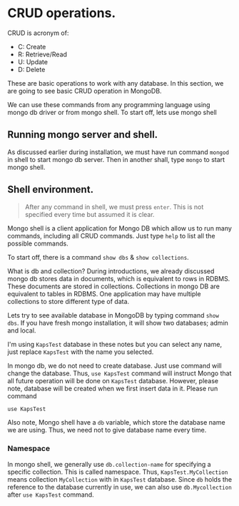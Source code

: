 # CRUD operations.

CRUD is acronym of:

- C: Create
- R: Retrieve/Read
- U: Update
- D: Delete

These are basic operations to work with any database. In this section, we are going to see basic CRUD operation in MongoDB.

We can use these commands from any programming language using mongo db driver or from mongo shell. To start off, lets use mongo shell

## Running mongo server and shell.

As discussed earlier during installation, we must have run command `mongod` in shell to start mongo db server. Then in another shall, type `mongo` to start mongo shell.

## Shell environment.

> After any command in shell, we must press `enter`. This is not specified every time but assumed it is clear.

Mongo shell is a client application for Mongo DB which allow us to run many commands, including all CRUD commands. Just type `help` to list all the possible commands.

To start off, there is a command `show dbs` & `show collections`.

What is db and collection? During introductions, we already discussed mongo db stores data in documents, which is equivalent to rows in RDBMS. These documents are stored in collections. Collections in mongo DB are equivalent to tables in RDBMS. One application may have multiple collections to store different type of data.

Lets try to see available database in MongoDB by typing command `show dbs`. If you have fresh mongo installation, it will show two databases; admin and local.

I'm using `KapsTest` database in these notes but you can select any name, just replace `KapsTest` with the name you selected.

In mongo db, we do not need to create database. Just use command will change the database. Thus, `use KapsTest` command will instruct Mongo that all future operation will be done on `KapsTest` database. However, please note, database will be created when we first insert data in it. Please run command

```bash
use KapsTest
```

Also note, Mongo shell have a `db` variable, which store the database name we are using. Thus, we need not to give database name every time.

### Namespace

In mongo shell, we generally use `db.collection-name` for specifying a specific collection. This is called namespace. Thus, `KapsTest.MyCollection` means collection `MyCollection` with in `KapsTest` database. Since `db` holds the reference to the database currently in use, we can also use `db.Mycollection` after `use KapsTest` command.
